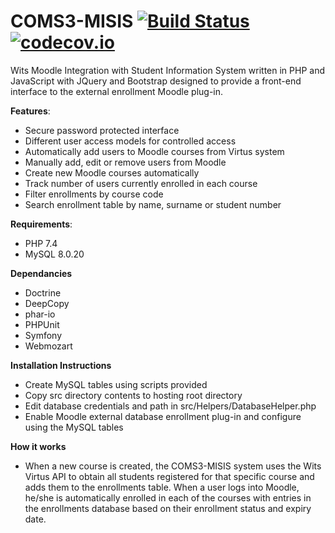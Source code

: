 # COMS3-MISIS [![Build Status](https://travis-ci.org/1826461/COMS3-MISIS.svg?branch=master)](https://travis-ci.org/1826461/COMS3-MISIS) [![codecov.io](https://codecov.io/gh/1826461/COMS3-MISIS/coverage.svg?branch=master)](https://codecov.io/gh/1826461/COMS3-MISIS)
Wits Moodle Integration with Student Information System written in PHP and JavaScript with JQuery and Bootstrap designed to provide a front-end interface to the external enrollment Moodle plug-in. 

**Features**:
  - Secure password protected interface
  - Different user access models for controlled access
  - Automatically add users to Moodle courses from Virtus system
  - Manually add, edit or remove users from Moodle
  - Create new Moodle courses automatically
  - Track number of users currently enrolled in each course
  - Filter enrollments by course code
  - Search enrollment table by name, surname or student number

**Requirements**:
  - PHP 7.4
  - MySQL 8.0.20
  
 **Dependancies**
  - Doctrine
  - DeepCopy
  - phar-io
  - PHPUnit
  - Symfony
  - Webmozart
  
 **Installation Instructions**
  - Create MySQL tables using scripts provided
  - Copy src directory contents to hosting root directory
  - Edit database credentials and path in src/Helpers/DatabaseHelper.php
  - Enable Moodle external database enrollment plug-in and configure using the MySQL tables
  
  **How it works**
  - When a new course is created, the COMS3-MISIS system uses the Wits Virtus API to obtain all students registered for that specific course and adds them to the enrollments table. When a user logs into Moodle, he/she is automatically enrolled in each of the courses with entries in the enrollments database based on their enrollment status and expiry date. 
